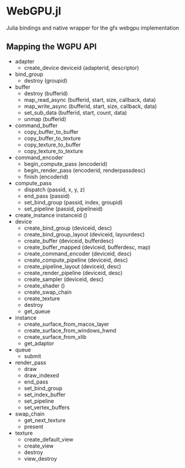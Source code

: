 # WebGPU.jl
Julia bindings and native wrapper for the gfx webgpu implementation

## Mapping the WGPU API

- adapter
    - create_device deviceid (adapterid, descriptor)
- bind_group
    - destroy (groupid)
- buffer
    - destroy (bufferid)
    - map_read_async (bufferid, start, size, callback, data)
    - map_write_async (bufferid, start, size, callback, data)
    - set_sub_data (bufferid, start, count, data)
    - unmap (bufferid)
- command_buffer
    - copy_buffer_to_buffer
    - copy_buffer_to_texture
    - copy_texture_to_buffer
    - copy_texture_to_texture
- command_encoder
    - begin_compute_pass (encoderid)
    - begin_render_pass (encoderid, renderpassdesc)
    - finish (encoderid)
- compute_pass
    - dispatch (passid, x, y, z)
    - end_pass (passid)
    - set_bind_group (passid, index, groupid)
    - set_pipeline (passid, pipelineid)
- create_instance instanceid ()
- device
    - create_bind_group (deviceid, desc)
    - create_bind_group_layout (deviceid, layourdesc)
    - create_buffer (deviceid, bufferdesc)
    - create_buffer_mapped (deviceid, bufferdesc, map)
    - create_command_encoder (deviceid, desc)
    - create_compute_pipeline (deviceid, desc)
    - create_pipeline_layout (deviceid, desc)
    - create_render_pipeline (deviceid, desc)
    - create_sampler (deviceid, desc)
    - create_shader ()
    - create_swap_chain
    - create_texture
    - destroy
    - get_queue
- instance
    - create_surface_from_macos_layer
    - create_surface_from_windows_hwnd
    - create_surface_from_xlib
    - get_adaptor
- queue
    - submit
- render_pass
    - draw
    - draw_indexed
    - end_pass
    - set_bind_group
    - set_index_buffer
    - set_pipeline
    - set_vertex_buffers
- swap_chain
    - get_next_texture
    - present
- texture
    - create_default_view
    - create_view
    - destroy
    - view_destroy
